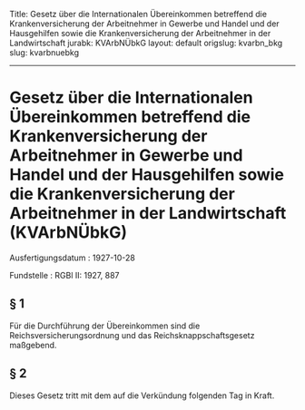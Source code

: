 Title: Gesetz über die Internationalen Übereinkommen betreffend die Krankenversicherung
  der Arbeitnehmer in Gewerbe und Handel und der Hausgehilfen sowie die Krankenversicherung
  der Arbeitnehmer in der Landwirtschaft
jurabk: KVArbNÜbkG
layout: default
origslug: kvarbn_bkg
slug: kvarbnuebkg

---

# Gesetz über die Internationalen Übereinkommen betreffend die Krankenversicherung der Arbeitnehmer in Gewerbe und Handel und der Hausgehilfen sowie die Krankenversicherung der Arbeitnehmer in der Landwirtschaft (KVArbNÜbkG)

Ausfertigungsdatum
:   1927-10-28

Fundstelle
:   RGBl II: 1927, 887



## § 1

Für die Durchführung der Übereinkommen sind die
Reichsversicherungsordnung und das Reichsknappschaftsgesetz maßgebend.


## § 2

Dieses Gesetz tritt mit dem auf die Verkündung folgenden Tag in Kraft.

